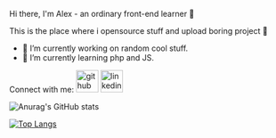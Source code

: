 Hi there, I'm Alex - an ordinary front-end learner 👋


This is the place where i opensource stuff and upload boring project 🤣

- 🔭 I’m currently working on random cool stuff.
- 🌱 I’m currently learning php and JS.

Connect with me:
[<img src='https://cdn.jsdelivr.net/npm/simple-icons@3.0.1/icons/github.svg' alt='github' height='40'>](https://github.com/wulala18)  [<img src='https://cdn.jsdelivr.net/npm/simple-icons@3.0.1/icons/linkedin.svg' alt='linkedin' height='40'>](https://www.linkedin.com/in/https://www.linkedin.com/in/alex-lim-58158b1b1//)  

![Anurag's GitHub stats](https://github-readme-stats.vercel.app/api?username=wulala18&show_icons=true&theme=dark)


[![Top Langs](https://github-readme-stats.vercel.app/api/top-langs/?username=wulala18&layout=compact)](https://github.com/anuraghazra/github-readme-stats)

